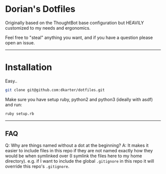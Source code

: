 Dorian's Dotfiles
===================
Originally based on the ThoughtBot base configuration but HEAVILY customized to my needs and ergonomics.

Feel free to "steal" anything you want, and if you have a question please open an issue.

--------

# Installation

Easy.. 

```sh
git clone git@github.com:dkarter/dotfiles.git
```

Make sure you have setup ruby, python2 and python3 (ideally with asdf) and run:

```sh
ruby setup.rb
```

--------

## FAQ

Q: Why are things named without a dot at the beginning?
A: It makes it easier to include files in this repo if they are not named
exactly how they would be when symlinked over (I symlink the files here to my home
directory).  e.g. if I want to include the global `.gitignore` in this repo it
will override this repo's `.gitignore`.


